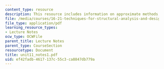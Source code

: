 ```yaml
---
content_type: resource
description: This resource includes information on approximate methods, and Ritz methods.
file: /media/courses/16-21-techniques-for-structural-analysis-and-design-spring-2005/ef42fadb4617137c55c3ca8847db779a_unit11_notes1.pdf
file_type: application/pdf
learning_resource_types:
- Lecture Notes
ocw_type: OCWFile
parent_title: Lecture Notes
parent_type: CourseSection
resourcetype: Document
title: unit11_notes1.pdf
uid: ef42fadb-4617-137c-55c3-ca8847db779a
---
```

